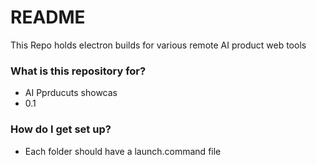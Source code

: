 # README #

This Repo holds electron builds for various remote AI product web tools

### What is this repository for? ###

* AI Pprducuts showcas
* 0.1


### How do I get set up? ###

* Each folder should have a launch.command file